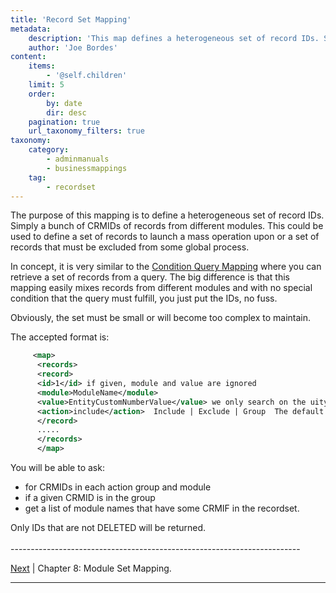 ```yaml
---
title: 'Record Set Mapping'
metadata:
    description: 'This map defines a heterogeneous set of record IDs. Simply a bunch of CRMIDs of records from different modules.'
    author: 'Joe Bordes'
content:
    items:
        - '@self.children'
    limit: 5
    order:
        by: date
        dir: desc
    pagination: true
    url_taxonomy_filters: true
taxonomy:
    category:
        - adminmanuals
        - businessmappings
    tag:
        - recordset
---
```


The purpose of this mapping is to define a heterogeneous set of record
IDs. Simply a bunch of CRMIDs of records from different modules. This
could be used to define a set of records to launch a mass operation upon
or a set of records that must be excluded from some global process.

In concept, it is very similar to the [Condition Query
Mapping](http://localhost/coreBOSDocumentation/configuration-tools/business-maps/condition-query) where you can
retrieve a set of records from a query. The big difference is that this
mapping easily mixes records from different modules and with no special
condition that the query must fulfill, you just put the IDs, no fuss.

Obviously, the set must be small or will become too complex to maintain.

The accepted format is:
```xml
     <map>
      <records>
      <record>
      <id>1</id> if given, module and value are ignored
      <module>ModuleName</module>
      <value>EntityCustomNumberValue</value> we only search on the uitype 4 field
      <action>include</action>  Include | Exclude | Group  The default action is Exclude
      </record>
      .....
      </records>
      </map>
```
You will be able to ask:

-   for CRMIDs in each action group and module
-   if a given CRMID is in the group
-   get a list of module names that have some CRMIF in the recordset.

<div class="notices blue">
Only IDs that are not DELETED will be
returned.
</div>

<br>
------------------------------------------------------------------------

[Next](http://localhost/coreBOSDocumentation/configuration-tools/business-maps/module_set) | Chapter 8: Module Set Mapping.

------------------------------------------------------------------------